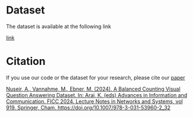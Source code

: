 <h1>Dataset</h1>
<p>The dataset is available at the following link</p>
<a href="https://drive.google.com/drive/folders/1Udk7bdTpNA8jKSs8yxhBJECmUV5N5vx6?usp=sharing">link</a>
<h1>Citation</h1>
<p>If you use our code or the dataset for your research, please cite our <a href="https://link.springer.com/chapter/10.1007/978-3-031-53960-2_32">paper</p>
  <p>
Nuseir, A., Vannahme, M., Ebner, M. (2024). A Balanced Counting Visual Question Answering Dataset. In: Arai, K. (eds) Advances in Information and Communication. FICC 2024. Lecture Notes in Networks and Systems, vol 919. Springer, Cham. https://doi.org/10.1007/978-3-031-53960-2_32
</p>
